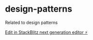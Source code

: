 # design-patterns
Related to design patterns

[Edit in StackBlitz next generation editor ⚡️](https://stackblitz.com/~/github.com/SouravBandyopadhyay/design-patterns)
